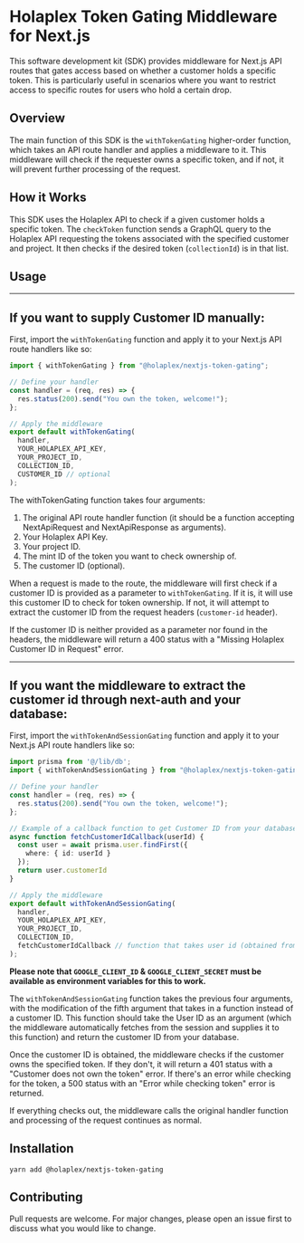 # Holaplex Token Gating Middleware for Next.js

This software development kit (SDK) provides middleware for Next.js API routes that gates access based on whether a customer holds a specific token. This is particularly useful in scenarios where you want to restrict access to specific routes for users who hold a certain drop.

## Overview

The main function of this SDK is the `withTokenGating` higher-order function, which takes an API route handler and applies a middleware to it. This middleware will check if the requester owns a specific token, and if not, it will prevent further processing of the request.

## How it Works

This SDK uses the Holaplex API to check if a given customer holds a specific token. The `checkToken` function sends a GraphQL query to the Holaplex API requesting the tokens associated with the specified customer and project. It then checks if the desired token (`collectionId`) is in that list.

## Usage

---
If you want to supply Customer ID manually:
---

First, import the `withTokenGating` function and apply it to your Next.js API route handlers like so:

```ts
import { withTokenGating } from "@holaplex/nextjs-token-gating";

// Define your handler
const handler = (req, res) => {
  res.status(200).send("You own the token, welcome!");
};

// Apply the middleware
export default withTokenGating(
  handler,
  YOUR_HOLAPLEX_API_KEY,
  YOUR_PROJECT_ID,
  COLLECTION_ID,
  CUSTOMER_ID // optional
);
```

The withTokenGating function takes four arguments:

1. The original API route handler function (it should be a function accepting NextApiRequest and NextApiResponse as arguments).
2. Your Holaplex API Key.
3. Your project ID.
4. The mint ID of the token you want to check ownership of.
5. The customer ID (optional).


When a request is made to the route, the middleware will first check if a customer ID is provided as a parameter to `withTokenGating`. If it is, it will use this customer ID to check for token ownership. If not, it will attempt to extract the customer ID from the request headers (`customer-id` header).

If the customer ID is neither provided as a parameter nor found in the headers, the middleware will return a 400 status with a "Missing Holaplex Customer ID in Request" error.

---
If you want the middleware to extract the customer id through next-auth and your database:
---

First, import the `withTokenAndSessionGating` function and apply it to your Next.js API route handlers like so:

```ts
import prisma from '@/lib/db';
import { withTokenAndSessionGating } from "@holaplex/nextjs-token-gating";

// Define your handler
const handler = (req, res) => {
  res.status(200).send("You own the token, welcome!");
};

// Example of a callback function to get Customer ID from your database
async function fetchCustomerIdCallback(userId) {
  const user = await prisma.user.findFirst({
    where: { id: userId }
  });
  return user.customerId
}

// Apply the middleware
export default withTokenAndSessionGating(
  handler,
  YOUR_HOLAPLEX_API_KEY,
  YOUR_PROJECT_ID,
  COLLECTION_ID,
  fetchCustomerIdCallback // function that takes user id (obtained from next-auth session) as an arg and returns customer id
);
```

**Please note that `GOOGLE_CLIENT_ID` & `GOOGLE_CLIENT_SECRET` must be available as environment variables for this to work.**

The `withTokenAndSessionGating` function takes the previous four arguments, with the modification of the fifth argument that takes in a function instead of a customer ID. This function should take the User ID as an argument (which the middleware automatically fetches from the session and supplies it to this function) and return the customer ID from your database.

Once the customer ID is obtained, the middleware checks if the customer owns the specified token. If they don't, it will return a 401 status with a "Customer does not own the token" error. If there's an error while checking for the token, a 500 status with an "Error while checking token" error is returned.

If everything checks out, the middleware calls the original handler function and processing of the request continues as normal.


## Installation

```
yarn add @holaplex/nextjs-token-gating
```

## Contributing

Pull requests are welcome. For major changes, please open an issue first to discuss what you would like to change.
